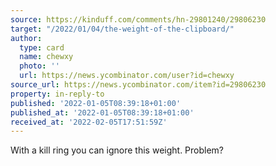 ```yaml
---
source: https://kinduff.com/comments/hn-29801240/29806230
target: "/2022/01/04/the-weight-of-the-clipboard/"
author:
  type: card
  name: chewxy
  photo: ''
  url: https://news.ycombinator.com/user?id=chewxy
source_url: https://news.ycombinator.com/item?id=29806230
property: in-reply-to
published: '2022-01-05T08:39:18+01:00'
published_at: '2022-01-05T08:39:18+01:00'
received_at: '2022-02-05T17:51:59Z'
---
```


With a kill ring you can ignore this weight. Problem?